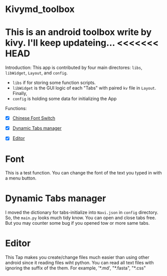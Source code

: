 # Kivymd_toolbox
This is an android toolbox write by kivy. I'll keep updateing...
<<<<<<< HEAD
=======

Introduction:
This app is contributed by four main directores: `libs`, `libWidget`, `Layout`, and `config`.
- `libs` if for storing some function scripts.
- `libWidget` is the GUI logic of each "Tabs" with paired `kv` file in `Layout`. Finally,
- `config` is holding some data for initializing the App

Functions:
- [x] [Chinese Font Switch](#read_font)
- [x] [Dynamic Tabs manager]()
- [x] [Editor]()



# <a id="read_font">Font</a>

This is a test function. You can change the font of the text you typed in with a menu button.

# Dynamic Tabs manager

I moved the dictionary for tabs-initialize into `Navi.json` in `config` directory. So, the `main.py` looks much tidy know. You can open and close tabs free. But you may counter some bug if you opened tow or more same tabs.

# Editor

This Tap makes you create/change files much easier than using other android since it reading files wiht python. You can read all text files with ignoring the suffix of the them. For example, '\*.md', "\*.fasta", "\*.css"
